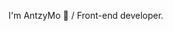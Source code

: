 I'm AntzyMo 👋 / Front-end developer.

<!-- <img align="right" alt="GIF" src="https://github.com/devSouvik/devSouvik/blob/master/gif4.gif?raw=true" width="300"/> -->

<!-- ![AntzyMo's GitHub stats](https://github-readme-stats.vercel.app/api?username=AntzyMo) -->
<!--
**AntzyMo/AntzyMo** is a ✨ _special_ ✨ repository because its `README.md` (this file) appears on your GitHub profile.

Here are some ideas to get you started:

- 🔭 I’m currently working on ...
- 🌱 I’m currently learning ...
- 👯 I’m looking to collaborate on ...
- 🤔 I’m looking for help with ...
- 💬 Ask me about ...
- 📫 How to reach me: ...
- 😄 Pronouns: ...
- ⚡ Fun fact: ...
-->
